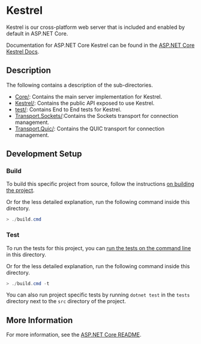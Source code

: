 # Kestrel

Kestrel is our cross-platform web server that is included and enabled by default in ASP.NET Core.

Documentation for ASP.NET Core Kestrel can be found in the [ASP.NET Core Kestrel Docs](https://learn.microsoft.com/aspnet/core/fundamentals/servers/kestrel).

## Description

The following contains a description of the sub-directories.

- [Core/](Core/): Contains the main server implementation for Kestrel.
- [Kestrel/](Kestrel/): Contains the public API exposed to use Kestrel.
- [test/](test/): Contains End to End tests for Kestrel.
- [Transport.Sockets/](Transport.Sockets/):Contains the Sockets transport for connection management.
- [Transport.Quic/](Transport.Quic/): Contains the QUIC transport for connection management.

## Development Setup

### Build

To build this specific project from source, follow the instructions [on building the project](../../../docs/BuildFromSource.md#step-3-build-the-repo).

Or for the less detailed explanation, run the following command inside this directory.
```powershell
> ./build.cmd
```

### Test

To run the tests for this project, you can [run the tests on the command line](https://github.com/dotnet/aspnetcore/blob/main/docs/BuildFromSource.md#running-tests-on-command-line) in this directory.

Or for the less detailed explanation, run the following command inside this directory.
```powershell
> ./build.cmd -t
```

You can also run project specific tests by running `dotnet test` in the `tests` directory next to the `src` directory of the project.

## More Information

For more information, see the [ASP.NET Core README](../../../README.md).
